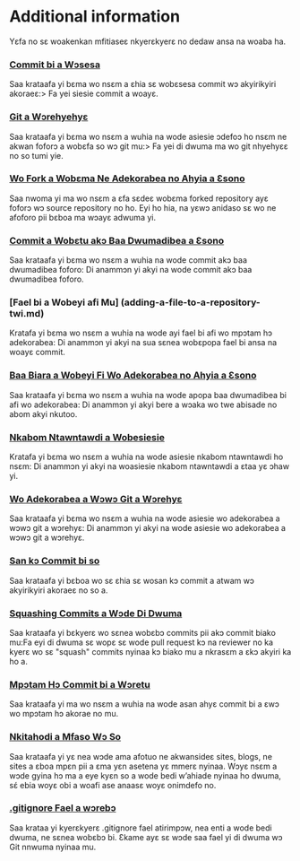 # Additional information
Yɛfa no sɛ woakenkan mfitiaseɛ nkyerɛkyerɛ no dedaw ansa na woaba ha.

### [Commit bi a Wɔsesa](amending-a-commit-twi.md)
Saa krataafa yi bɛma wo nsɛm a ɛhia sɛ wobɛsesa commit wɔ akyirikyiri akoraeɛ:> Fa yei siesie commit a woayɛ.


### [Git a Wɔrehyehyɛ](configuring-git.md)
Saa krataafa yi bɛma wo nsɛm a wuhia na wode asiesie ɔdefoɔ ho nsɛm ne akwan foforɔ a wobɛfa so wɔ git mu:> Fa yei di dwuma ma wo git nhyehyɛɛ no ​​so tumi yie.

### [Wo Fork a Wobɛma Ne Adekorabea no Ahyia a Ɛsono](forking-a-repository-twi.md)
Saa nwoma yi ma wo nsɛm a ɛfa sɛdeɛ wobɛma forked repository ayɛ foforɔ wɔ source repository no ho.
Eyi ho hia, na yɛwɔ anidaso sɛ wo ne afoforo pii bɛboa ma wɔayɛ adwuma yi.

### [Commit a Wobɛtu akɔ Baa Dwumadibea a Ɛsono](committing-to-a-forked-repository-twi.md)

Saa krataafa yi bɛma wo nsɛm a wuhia na wode commit akɔ baa dwumadibea foforo: Di anammɔn yi akyi na wode commit akɔ baa dwumadibea foforo.

### [Fael bi a Wobeyi afi Mu] (adding-a-file-to-a-repository-twi.md)
Kratafa yi bɛma wo nsɛm a wuhia na wode ayi fael bi afi wo mpɔtam hɔ adekorabea: Di anammɔn yi akyi na sua sɛnea wobɛpopa fael bi ansa na woayɛ commit.

### [Baa Biara a Wobeyi Fi Wo Adekorabea no Ahyia a Ɛsono](adding-an-existing-file-to-a-repository-twi.md)

Saa krataafa yi bɛma wo nsɛm a wuhia na wode apopa baa dwumadibea bi afi wo adekorabea: Di anammɔn yi akyi bere a wɔaka wo twe abisade no abom akyi nkutoo.

### [Nkabom Ntawntawdi a Wobesiesie](creating-a-pull-request-twi.md)

Kratafa yi bɛma wo nsɛm a wuhia na wode asiesie nkabom ntawntawdi ho nsɛm: Di anammɔn yi akyi na woasiesie nkabom ntawntawdi a ɛtaa yɛ ɔhaw yi.

### [Wo Adekorabea a Wɔwɔ Git a Wɔrehyɛ](configuring-a-repository-for-git-twi.md)

Saa krataafa yi bɛma wo nsɛm a wuhia na wode asiesie wo adekorabea a wɔwɔ git a wɔrehyɛ: Di anammɔn yi akyi na wode asiesie wo adekorabea a wɔwɔ git a wɔrehyɛ.

### [San kɔ Commit bi so](reverting-a-commit-twi.md)

Saa krataafa yi bɛboa wo sɛ ɛhia sɛ wosan kɔ commit a atwam wɔ akyirikyiri akoraeɛ no so a.

### [Squashing Commits a Wɔde Di Dwuma](squashing-commits-twi.md)

Saa krataafa yi bɛkyerɛ wo sɛnea wobɛbɔ commits pii akɔ commit biako mu:Fa eyi di dwuma sɛ wopɛ sɛ wode pull request kɔ na reviewer no ka kyerɛ wo sɛ "squash" commits nyinaa kɔ biako mu a nkrasɛm a ɛkɔ akyiri ka ho a.

### [Mpɔtam Hɔ Commit bi a Wɔretu](resetting-a-commit-twi.md)

Saa krataafa yi ma wo nsɛm a wuhia na wode asan ahyɛ commit bi a ɛwɔ wo mpɔtam hɔ akorae no mu.

### [Nkitahodi a Mfaso Wɔ So](useful-links-for-git-twi.md)

Saa krataafa yi yɛ nea wɔde ama afotuo ne akwansideɛ sites, blogs, ne sites a ɛboa mpɛn pii a ɛma yɛn asetena yɛ mmerɛ nyinaa.
Wɔyɛ nsɛm a wɔde gyina hɔ ma a eye kyɛn so a wode bedi w’ahiade nyinaa ho dwuma, sɛ́ ebia woyɛ obi a woafi ase anaasɛ woyɛ onimdefo no.

### [.gitignore Fael a wɔrebɔ](creating-a-gitignore-file-twi.md)

Saa krataa yi kyerɛkyerɛ .gitignore fael atirimpɔw, nea enti a wode bedi dwuma, ne sɛnea wobɛbɔ bi.
Ɛkame ayɛ sɛ wɔde saa fael yi di dwuma wɔ Git nnwuma nyinaa mu.
